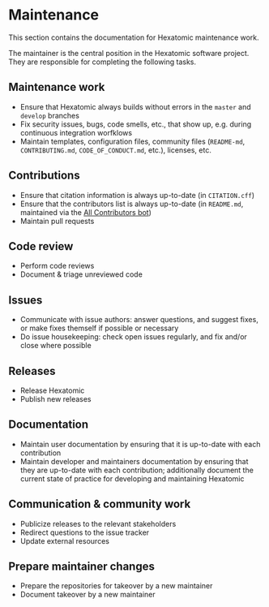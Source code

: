 # Maintenance

This section contains the documentation for Hexatomic maintenance work.

The maintainer is the central position in the Hexatomic software project. 
They are responsible for completing the following tasks.

## <i class="fa fa-cogs"></i> Maintenance work

- Ensure that Hexatomic always builds without errors in the `master` and `develop` branches
- Fix security issues, bugs, code smells, etc., that show up, e.g. during continuous integration worfklows
- Maintain templates, configuration files, community files (`README-md`, `CONTRIBUTING.md`, `CODE_OF_CONDUCT.md`, etc.), licenses, etc.

## <i class="fa fa-plus-square"></i>  Contributions

- Ensure that citation information is always up-to-date (in `CITATION.cff`)
- Ensure that the contributors list is always up-to-date (in `README.md`, maintained via the [All Contributors bot](TODO))
- Maintain pull requests

## <i class="fa fa-search-plus"></i> Code review

- Perform code reviews
- Document & triage unreviewed code

## <i class="fa fa-question-circle"></i> Issues

- Communicate with issue authors: answer questions, and suggest fixes, or make fixes themself if possible or necessary
- Do issue housekeeping: check open issues regularly, and fix and/or close where possible

## <i class="fa fa-rocket"></i> Releases

- Release Hexatomic
- Publish new releases

## <i class="fa fa-book"></i> Documentation

- Maintain user documentation by ensuring that it is up-to-date with each contribution
- Maintain developer and maintainers documentation by ensuring that they are up-to-date with each contribution; additionally document the current state of practice for developing and maintaining Hexatomic

## <i class="fa fa-comments"></i> Communication & community work

- Publicize releases to the relevant stakeholders
- Redirect questions to the issue tracker
- Update external resources

## <i class="fa fa-hand-o-right"></i> Prepare maintainer changes

- Prepare the repositories for takeover by a new maintainer
- Document takeover by a new maintainer
